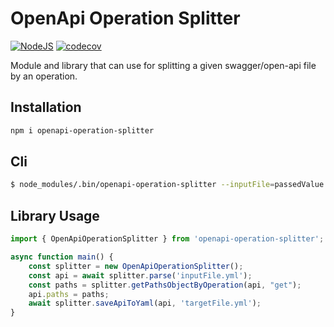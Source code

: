 # OpenApi Operation Splitter
[![NodeJS](https://github.com/chha25/openapi-operation-splitter/actions/workflows/main.yml/badge.svg)](https://github.com/chha25/openapi-operation-splitter/actions/workflows/main.yml)
[![codecov](https://codecov.io/gh/chha25/openapi-operation-splitter/branch/master/graph/badge.svg?token=MS5QBY5G4X)](https://codecov.io/gh/chha25/openapi-operation-splitter)

Module and library that can use for splitting a given swagger/open-api file by an operation. 

## Installation
```bash
npm i openapi-operation-splitter
```

## Cli
```bash
$ node_modules/.bin/openapi-operation-splitter --inputFile=passedValue --targetFileName=passedValue --operations=passedValue1 passedValue2
```

## Library Usage

```typescript
import { OpenApiOperationSplitter } from 'openapi-operation-splitter';

async function main() {
    const splitter = new OpenApiOperationSplitter();
    const api = await splitter.parse('inputFile.yml');
    const paths = splitter.getPathsObjectByOperation(api, "get");
    api.paths = paths;
    await splitter.saveApiToYaml(api, 'targetFile.yml');
}
```